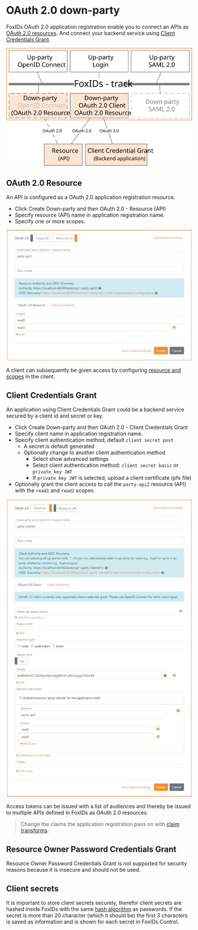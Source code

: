 ﻿# OAuth 2.0 down-party

FoxIDs OAuth 2.0 application registration enable you to connect an APIs as [OAuth 2.0 resources](#oauth-20-resource). And connect your backend service using [Client Credentials Grant](#client-credentials-grant).

![FoxIDs OAuth 2.0 down-party](images/parties-down-party-oauth.svg)

## OAuth 2.0 Resource
An API is configured as a OAuth 2.0 application registration resource.

- Click Create Down-party and then OAuth 2.0 - Resource (API)
- Specify resource (API) name in application registration name.
- Specify one or more scopes.

![Resource with scopes](images/configure-oauth-resource.png)

A client can subsequently be given access by configuring [resource and scopes](down-party-oidc.md#resource-and-scopes) in the client.

## Client Credentials Grant
An application using Client Credentials Grant could be a backend service secured by a client id and secret or key.

- Click Create Down-party and then OAuth 2.0 - Client Credentials Grant
- Specify client name in application registration name.
- Specify client authentication method, default `client secret post`
    - A secret is default generated
    - Optionally change to another client authentication method
      - Select show advanced settings
      - Select client authentication method: `client secret basic` or `private key JWT`
      - If `private key JWT` is selected, upload a client certificate (pfx file)
- Optionally grant the client access to call the `party-api2` resource (API) with the `read1` and `read2` scopes.

![Configure Client Credentials Grant](images/configure-client-credentials-grant.png)

Access tokens can be issued with a list of audiences and thereby be issued to multiple APIs defined in FoxIDs as OAuth 2.0 resources.

> Change the claims the application registration pass on with [claim transforms](claim-transform.md).

## Resource Owner Password Credentials Grant
Resource Owner Password Credentials Grant is not supported for security reasons because it is insecure and should not be used.

## Client secrets
It is important to store client secrets securely, therefor client secrets are hashed inside FoxIDs with the same [hash algorithm](login.md#password-hash) as passwords. If the secret is more than 20 character (which it should be) the first 3 characters is saved as information and is shown for each secret in FoxIDs Control. 
